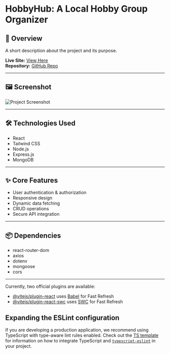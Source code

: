 # HobbyHub: A Local Hobby Group Organizer

## 📌 Overview
A short description about the project and its purpose.

**Live Site:** [View Here](https://hobby-hub-6e581.web.app/)  
**Repository:** [GitHub Repo](https://github.com/tasfiktanim/hobby-hub-client)

---

## 🖼 Screenshot
![Project Screenshot](https://your-image-link.com/screenshot.png)

---

## 🛠 Technologies Used
- React
- Tailwind CSS
- Node.js
- Express.js
- MongoDB

---

## ✨ Core Features
- User authentication & authorization
- Responsive design
- Dynamic data fetching
- CRUD operations
- Secure API integration

---

## 📦 Dependencies
- react-router-dom
- axios
- dotenv
- mongoose
- cors

---

Currently, two official plugins are available:

- [@vitejs/plugin-react](https://github.com/vitejs/vite-plugin-react/blob/main/packages/plugin-react) uses [Babel](https://babeljs.io/) for Fast Refresh
- [@vitejs/plugin-react-swc](https://github.com/vitejs/vite-plugin-react/blob/main/packages/plugin-react-swc) uses [SWC](https://swc.rs/) for Fast Refresh

## Expanding the ESLint configuration

If you are developing a production application, we recommend using TypeScript with type-aware lint rules enabled. Check out the [TS template](https://github.com/vitejs/vite/tree/main/packages/create-vite/template-react-ts) for information on how to integrate TypeScript and [`typescript-eslint`](https://typescript-eslint.io) in your project.
